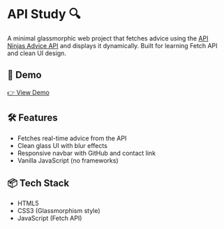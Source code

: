# API Study 🔍

A minimal glassmorphic web project that fetches advice using the [API Ninjas Advice API](https://api-ninjas.com/api/advice) and displays it dynamically. Built for learning Fetch API and clean UI design.

## 🚀 Demo

[👉 View Demo]([https://king-julien-007.github.io/adviceGen/])  

## 🛠️ Features

- Fetches real-time advice from the API
- Clean glass UI with blur effects
- Responsive navbar with GitHub and contact link
- Vanilla JavaScript (no frameworks)


## 📦 Tech Stack

- HTML5
- CSS3 (Glassmorphism style)
- JavaScript (Fetch API)

